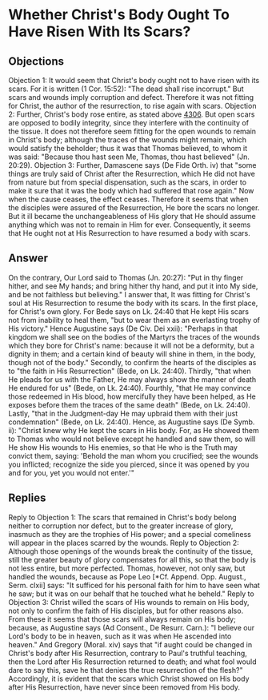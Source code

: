 # Whether Christ's Body Ought To Have Risen With Its Scars?
## Objections
Objection 1: It would seem that Christ's body ought not to have risen with its scars. For it is written (1 Cor. 15:52): "The dead shall rise incorrupt." But scars and wounds imply corruption and defect. Therefore it was not fitting for Christ, the author of the resurrection, to rise again with scars.
Objection 2: Further, Christ's body rose entire, as stated above [4306](A[3]). But open scars are opposed to bodily integrity, since they interfere with the continuity of the tissue. It does not therefore seem fitting for the open wounds to remain in Christ's body; although the traces of the wounds might remain, which would satisfy the beholder; thus it was that Thomas believed, to whom it was said: "Because thou hast seen Me, Thomas, thou hast believed" (Jn. 20:29).
Objection 3: Further, Damascene says (De Fide Orth. iv) that "some things are truly said of Christ after the Resurrection, which He did not have from nature but from special dispensation, such as the scars, in order to make it sure that it was the body which had suffered that rose again." Now when the cause ceases, the effect ceases. Therefore it seems that when the disciples were assured of the Resurrection, He bore the scars no longer. But it ill became the unchangeableness of His glory that He should assume anything which was not to remain in Him for ever. Consequently, it seems that He ought not at His Resurrection to have resumed a body with scars.
## Answer
On the contrary, Our Lord said to Thomas (Jn. 20:27): "Put in thy finger hither, and see My hands; and bring hither thy hand, and put it into My side, and be not faithless but believing."
I answer that, It was fitting for Christ's soul at His Resurrection to resume the body with its scars. In the first place, for Christ's own glory. For Bede says on Lk. 24:40 that He kept His scars not from inability to heal them, "but to wear them as an everlasting trophy of His victory." Hence Augustine says (De Civ. Dei xxii): "Perhaps in that kingdom we shall see on the bodies of the Martyrs the traces of the wounds which they bore for Christ's name: because it will not be a deformity, but a dignity in them; and a certain kind of beauty will shine in them, in the body, though not of the body." Secondly, to confirm the hearts of the disciples as to "the faith in His Resurrection" (Bede, on Lk. 24:40). Thirdly, "that when He pleads for us with the Father, He may always show the manner of death He endured for us" (Bede, on Lk. 24:40). Fourthly, "that He may convince those redeemed in His blood, how mercifully they have been helped, as He exposes before them the traces of the same death" (Bede, on Lk. 24:40). Lastly, "that in the Judgment-day He may upbraid them with their just condemnation" (Bede, on Lk. 24:40). Hence, as Augustine says (De Symb. ii): "Christ knew why He kept the scars in His body. For, as He showed them to Thomas who would not believe except he handled and saw them, so will He show His wounds to His enemies, so that He who is the Truth may convict them, saying: 'Behold the man whom you crucified; see the wounds you inflicted; recognize the side you pierced, since it was opened by you and for you, yet you would not enter.'"
## Replies
Reply to Objection 1: The scars that remained in Christ's body belong neither to corruption nor defect, but to the greater increase of glory, inasmuch as they are the trophies of His power; and a special comeliness will appear in the places scarred by the wounds.
Reply to Objection 2: Although those openings of the wounds break the continuity of the tissue, still the greater beauty of glory compensates for all this, so that the body is not less entire, but more perfected. Thomas, however, not only saw, but handled the wounds, because as Pope Leo [*Cf. Append. Opp. August., Serm. clxii] says: "It sufficed for his personal faith for him to have seen what he saw; but it was on our behalf that he touched what he beheld."
Reply to Objection 3: Christ willed the scars of His wounds to remain on His body, not only to confirm the faith of His disciples, but for other reasons also. From these it seems that those scars will always remain on His body; because, as Augustine says (Ad Consent., De Resurr. Carn.): "I believe our Lord's body to be in heaven, such as it was when He ascended into heaven." And Gregory (Moral. xiv) says that "if aught could be changed in Christ's body after His Resurrection, contrary to Paul's truthful teaching, then the Lord after His Resurrection returned to death; and what fool would dare to say this, save he that denies the true resurrection of the flesh?" Accordingly, it is evident that the scars which Christ showed on His body after His Resurrection, have never since been removed from His body.